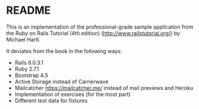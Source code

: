 # README

This is an implementation of the professional-grade sample application from
the Ruby on Rails Tutorial (4th edition) (http://www.railstutorial.org/) by Michael Hartl.

It deviates from the book in the following ways:

* Rails 6.0.3.1
* Ruby 2.7.1
* Bootstrap 4.5
* Active Storage instead of Carrierwave
* Mailcatcher https://mailcatcher.me/ instead of mail previews and Heroku
* Implementation of exercises (for the most part)
* Different test data for fixtures
